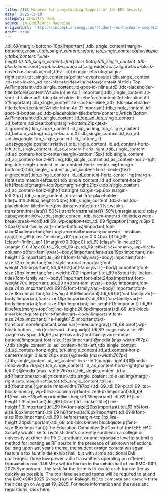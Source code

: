 ```yaml
---
title: ATEC Honored for Longstanding Support of the EMC Society
date: '2025-03-10'
category: Industry News
source: In Compliance Magazine
originalUrl: 'https://incompliancemag.com/student-emc-hardware-competition-returns/'
draft: true
---
```

.tdi_69{margin-bottom:-10px!important}
.tdb_single_content{margin-bottom:0;*zoom:1}.tdb_single_content:before,.tdb_single_content:after{display:table;content:'';line-height:0}.tdb_single_content:after{clear:both}.tdb_single_content .tdb-block-inner>*:not(.wp-block-quote):not(.alignwide):not(.alignfull.wp-block-cover.has-parallax):not(.td-a-ad){margin-left:auto;margin-right:auto}.tdb_single_content a{pointer-events:auto}.tdb_single_content .td-spot-id-top_ad .tdc-placeholder-title:before{content:'Article Top Ad'!important}.tdb_single_content .td-spot-id-inline_ad0 .tdc-placeholder-title:before{content:'Article Inline Ad 1'!important}.tdb_single_content .td-spot-id-inline_ad1 .tdc-placeholder-title:before{content:'Article Inline Ad 2'!important}.tdb_single_content .td-spot-id-inline_ad2 .tdc-placeholder-title:before{content:'Article Inline Ad 3'!important}.tdb_single_content .td-spot-id-bottom_ad .tdc-placeholder-title:before{content:'Article Bottom Ad'!important}.tdb_single_content .id_top_ad,.tdb_single_content .id_bottom_ad{clear:both;margin-bottom:21px;text-align:center}.tdb_single_content .id_top_ad img,.tdb_single_content .id_bottom_ad img{margin-bottom:0}.tdb_single_content .id_top_ad .adsbygoogle,.tdb_single_content .id_bottom_ad .adsbygoogle{position:relative}.tdb_single_content .id_ad_content-horiz-left,.tdb_single_content .id_ad_content-horiz-right,.tdb_single_content .id_ad_content-horiz-center{margin-bottom:15px}.tdb_single_content .id_ad_content-horiz-left img,.tdb_single_content .id_ad_content-horiz-right img,.tdb_single_content .id_ad_content-horiz-center img{margin-bottom:0}.tdb_single_content .id_ad_content-horiz-center{text-align:center}.tdb_single_content .id_ad_content-horiz-center img{margin-right:auto;margin-left:auto}.tdb_single_content .id_ad_content-horiz-left{float:left;margin-top:9px;margin-right:21px}.tdb_single_content .id_ad_content-horiz-right{float:right;margin-top:6px;margin-left:21px}.tdb_single_content .tdc-a-ad .tdc-placeholder-title{width:300px;height:250px}.tdb_single_content .tdc-a-ad .tdc-placeholder-title:before{position:absolute;top:50%;-webkit-transform:translateY(-50%);transform:translateY(-50%);margin:auto;display:table;width:100%}.tdb_single_content .tdb-block-inner.td-fix-index{word-break:break-word}.tdi_69 .wp-caption-text,.tdi_69 figcaption{margin:5px 0 20px 0;font-family:var(--meta-buttons)!important;font-size:12px!important;font-style:normal!important;color:var(--medium-gray)}.tdi_69 [class*='inline_ad0']{margin:0 0 40px 0}.tdi_69 [class*='inline_ad1']{margin:0 0 30px 0}.tdi_69 [class*='inline_ad2']{margin:0 0 40px 0}.tdi_69,.tdi_69>p,.tdi_69 .tdb-block-inner>p,.wp-block-column>p{font-family:var(--body)!important;font-size:19px!important;line-height:1.5!important}.tdi_69 h1{font-family:var(--body)!important;font-size:32px!important;font-style:normal!important;font-weight:700!important}.tdi_69 h2{font-family:var(--body)!important;font-size:28px!important;font-weight:700!important}.tdi_69 h3:not(.tds-locker-title){font-family:var(--body)!important;font-size:24px!important;font-weight:700!important}.tdi_69 h4{font-family:var(--body)!important;font-size:24px!important}.tdi_69 h5{font-family:var(--body)!important;font-size:18px!important;font-weight:600!important}.tdi_69 h6{font-family:var(--body)!important;font-size:18px!important}.tdi_69 li{font-family:var(--body)!important;font-size:19px!important;line-height:1.5!important}.tdi_69 li:before{margin-top:1px;line-height:28.5px!important}.tdi_69 .tdb-block-inner blockquote p{font-family:var(--body)!important;font-size:24px!important;line-height:1.5!important;text-transform:none!important;color:var(--medium-gray)}.tdi_69 a:not(.wp-block-button__link){color:var(--burgundy)}.tdi_69 .page-nav a,.tdi_69 .page-nav span,.tdi_69 .page-nav>div{font-family:var(--meta-buttons)!important;font-size:15px!important}@media (max-width:767px){.tdb_single_content .id_ad_content-horiz-left,.tdb_single_content .id_ad_content-horiz-right,.tdb_single_content .id_ad_content-horiz-center{margin:0 auto 26px auto}}@media (max-width:767px){.tdb_single_content .id_ad_content-horiz-left{margin-right:0}}@media (max-width:767px){.tdb_single_content .id_ad_content-horiz-right{margin-left:0}}@media (max-width:767px){.tdb_single_content .td-a-ad{float:none;text-align:center}.tdb_single_content .td-a-ad img{margin-right:auto;margin-left:auto}.tdb_single_content .tdc-a-ad{float:none}}@media (max-width:767px){.tdi_69,.tdi_69>p,.tdi_69 .tdb-block-inner>p,.wp-block-column>p{font-size:16px!important}.tdi_69 h1{font-size:36px!important;line-height:1.3!important}.tdi_69 h2{line-height:1.3!important}.tdi_69 h3:not(.tds-locker-title){line-height:1.3!important}.tdi_69 h4{font-size:20px!important}.tdi_69 h5{font-size:16px!important}.tdi_69 h6{font-size:16px!important}.tdi_69 li{font-size:16px!important}.tdi_69 li:before{margin-top:1px;line-height:24px!important}.tdi_69 .tdb-block-inner blockquote p{font-size:18px!important}}The Education Committee (EdCom) of the IEEE EMC Society would like to invite students currently enrolled in a college or university at either the Ph.D., graduate, or undergraduate level to submit a method for locating an RF source in the presence of unknown reflections. Building upon last year’s theme, the student design contest will again feature a fox hunt in the exhibit hall, but with some additional EMI challenges. Three low-power radio transmitters operating on different frequencies near 146 MHz will be hidden in the exhibit hall of the EMC+SIPI 2025 Symposium.  The task for the team is to locate each transmitter as quickly as possible. The top three selected teams will be required to attend the EMC+SIPI 2025 Symposium in Raleigh, NC to compete and demonstrate their design on August 19, 2025.
For more information and the rules and regulations, click here.
